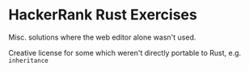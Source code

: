 # HackerRank Rust Exercises

Misc. solutions where the web editor alone wasn't used.

Creative license for some which weren't directly portable to Rust, e.g. `inheritance`